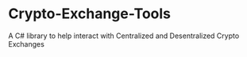 # Crypto-Exchange-Tools
A C# library to help interact with Centralized and Desentralized Crypto Exchanges
